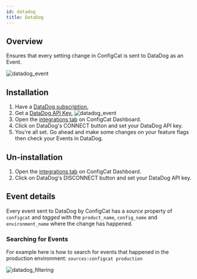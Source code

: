 ```yaml
---
id: datadog
title: DataDog
---
```


## Overview

Ensures that every setting change in ConfigCat is sent to DataDog as an Event.

![datadog_event](assets/datadog_event.png)

## Installation

1. Have a <a href="https://www.datadoghq.com/" target="_blank">DataDog subscription.</a>
2. Get a <a href="https://docs.datadoghq.com/account_management/api-app-keys/#api-keys" target="_blank">DataDog API Key.</a>
![datadog_event](assets/datadog_apikey.png)
1. Open the <a href="https://app.configcat.com/product/integrations" target="_blank">integrations tab</a> on ConfigCat Dashboard.
2. Click on DataDog's CONNECT button and set your DataDog API key.
3. You're all set. Go ahead and make some changes on your feature flags then check your Events in DataDog.

## Un-installation
1. Open the <a href="https://app.configcat.com/product/integrations" target="_blank">integrations tab</a> on ConfigCat Dashboard.
2. Click on DataDog's DISCONNECT button and set your DataDog API key.


## Event details

Every event sent to DataDog by ConfigCat has a *source* property of `configcat` and *tagged* with the `product_name`, `config_name` and
 `environment_name` where the change has happened.

### Searching for Events

For example here is how to search for events that happened in the production environment: ```sources:configcat production```

![datadog_filtering](assets/datadog_filtering.png)


